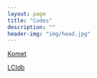 ```yaml
---
layout: page
title: "Codes"
description: ""
header-img: "img/head.jpg"
---
```



[Komet](https://komet.readthedocs.io)

[LCIdb](https://zenodo.org/records/10731713)